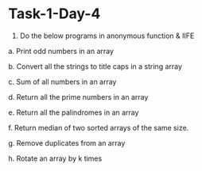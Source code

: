 # Task-1-Day-4
1. Do the below programs in anonymous function & IIFE
   
  a. Print odd numbers in an array
  
  b. Convert all the strings to title caps in a string array
  
  c. Sum of all numbers in an array
  
  d. Return all the prime numbers in an array
  
  e. Return all the palindromes in an array
  
  f. Return median of two sorted arrays of the same size.
  
  g. Remove duplicates from an array
  
  h. Rotate an array by k times

